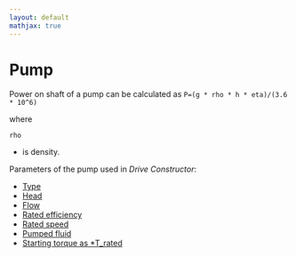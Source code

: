 ```yaml
---
layout: default
mathjax: true
---
```

# Pump

Power on shaft of a pump can be calculated as
`
	P=(g * rho * h * eta)/(3.6 * 10^6)
`

where

`
	rho
`
- is density.

Parameters of the pump used in *Drive Constructor*:

* [Type](type.html)
* [Head](head.html)
* [Flow](flow.html)
* [Rated efficiency](ratedEfficiency.html)
* [Rated speed](ratedSpeed.html)
* [Pumped fluid](fluidDensity.html)
* [Starting torque as *T_rated](startingTorque.html)
